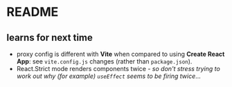 # README

## learns for next time     
- proxy config is different with **Vite** when compared to using **Create React App**: see `vite.config.js` changes (rather than `package.json`).       
- React.Strict mode renders components twice - _so don't stress trying to work out why (for example) `useEffect` seems to be firing twice_...       